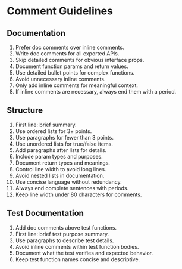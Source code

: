 # Comment Guidelines

## Documentation

1. Prefer doc comments over inline comments.
2. Write doc comments for all exported APIs.
3. Skip detailed comments for obvious interface props.
4. Document function params and return values.
5. Use detailed bullet points for complex functions.
6. Avoid unnecessary inline comments.
7. Only add inline comments for meaningful context.
8. If inline comments are necessary, always end them with a period.

## Structure

1. First line: brief summary.
2. Use ordered lists for 3+ points.
3. Use paragraphs for fewer than 3 points.
4. Use unordered lists for true/false items.
5. Add paragraphs after lists for details.
6. Include param types and purposes.
7. Document return types and meanings.
8. Control line width to avoid long lines.
9. Avoid nested lists in documentation.
10. Use concise language without redundancy.
11. Always end complete sentences with periods.
12. Keep line width under 80 characters for comments.

## Test Documentation

1. Add doc comments above test functions.
2. First line: brief test purpose summary.
3. Use paragraphs to describe test details.
4. Avoid inline comments within test function bodies.
5. Document what the test verifies and expected behavior.
6. Keep test function names concise and descriptive.
